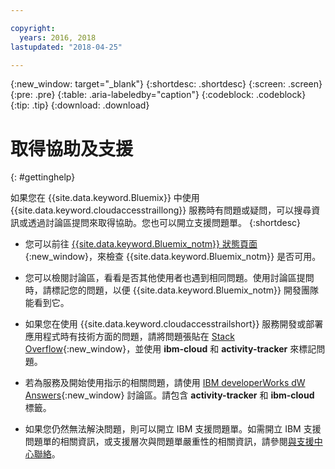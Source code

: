 ```yaml
---

copyright:
  years: 2016, 2018
lastupdated: "2018-04-25"

---
```


{:new_window: target="_blank"}
{:shortdesc: .shortdesc}
{:screen: .screen}
{:pre: .pre}
{:table: .aria-labeledby="caption"}
{:codeblock: .codeblock}
{:tip: .tip}
{:download: .download}


# 取得協助及支援
{: #gettinghelp}

如果您在 {{site.data.keyword.Bluemix}} 中使用 {{site.data.keyword.cloudaccesstraillong}} 服務時有問題或疑問，可以搜尋資訊或透過討論區提問來取得協助。您也可以開立支援問題單。
{:shortdesc}

* 您可以前往 [{{site.data.keyword.Bluemix_notm}} 狀態頁面](https://developer.ibm.com/bluemix/support/#status){:new_window}，來檢查 {{site.data.keyword.Bluemix_notm}} 是否可用。

* 您可以檢閱討論區，看看是否其他使用者也遇到相同問題。使用討論區提問時，請標記您的問題，以便 {{site.data.keyword.Bluemix_notm}} 開發團隊能看到它。
<!--Insert the appropriate Stack Overflow tag for your service for <service_keyword> in URL and text below:  -->
  * 如果您在使用 {{site.data.keyword.cloudaccesstrailshort}} 服務開發或部署應用程式時有技術方面的問題，請將問題張貼在 [Stack Overflow](http://stackoverflow.com/search?q=activity-tracker+ibm-bluemix){:new_window}，並使用 **ibm-cloud** 和 **activity-tracker** 來標記問題。
<!--Insert the appropriate dW Answers tag for your service for <service_keyword> in URL below:  -->
  * 若為服務及開始使用指示的相關問題，請使用 [IBM developerWorks dW Answers](https://developer.ibm.com/answers/topics/activity-tracker/?smartspace=bluemix){:new_window} 討論區。請包含 **activity-tracker** 和 **ibm-cloud** 標籤。

* 如果您仍然無法解決問題，則可以開立 IBM 支援問題單。如需開立 IBM 支援問題單的相關資訊，或支援層次與問題單嚴重性的相關資訊，請參閱[與支援中心聯絡](/docs/get-support/howtogetsupport.html#getting-customer-support)。

